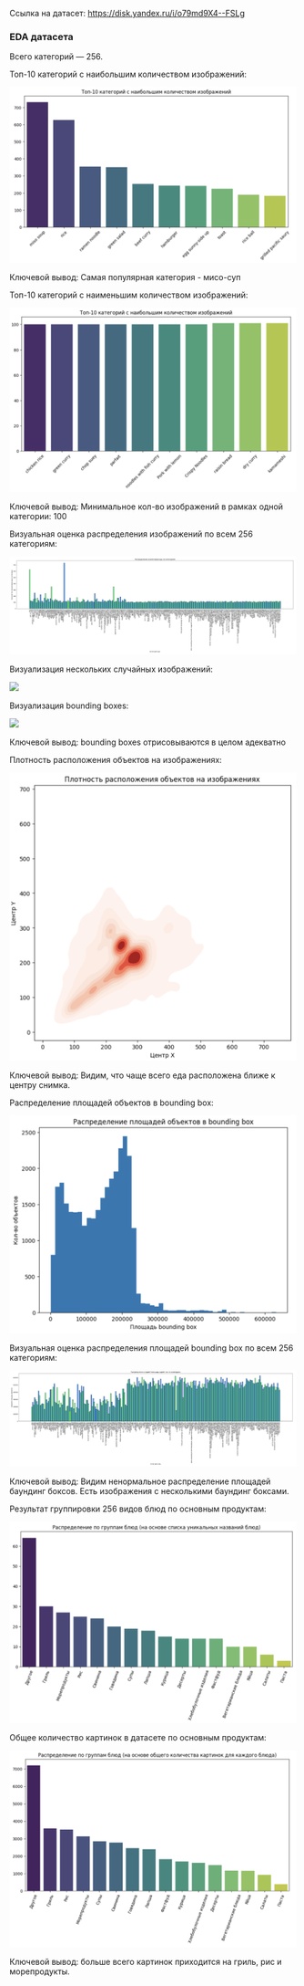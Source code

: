 Ссылка на датасет: https://disk.yandex.ru/i/o79md9X4--FSLg

### EDA датасета

Всего категорий — 256.

Топ-10 категорий с наибольшим количеством изображений:

![](pictures_dataset/top_10_most.png)

Ключевой вывод: Самая популярная категория - мисо-суп

Топ-10 категорий с наименьшим количеством изображений:

![](pictures_dataset/top_10_least.png)

Ключевой вывод: Минимальное кол-во изображений в рамках одной категории: 100

Визуальная оценка распределения изображений по всем 256 категориям:

![](pictures_dataset/distr_all.png)

Визуализация нескольких случайных изображений:

![](pictures_dataset/random_pictures.png)

Визуализация bounding boxes:

![](pictures_dataset/random_bbox.png)

Ключевой вывод: bounding boxes отрисовываются в целом адекватно

Плотность расположения объектов на изображениях:

![](pictures_dataset/density.png)

Ключевой вывод: Видим, что чаще всего еда расположена ближе к центру снимка.

Распределение площадей объектов в bounding box:

![](pictures_dataset/square.png)

Визуальная оценка распределения площадей bounding box по всем 256 категориям:

![](pictures_dataset/square_all.png)

Ключевой вывод: Видим ненормальное распределение площадей баундинг боксов. Есть изображения с несколькими баундинг боксами.

Результат группировки 256 видов блюд по основным продуктам:

![](pictures_dataset/groups_distr.png)

Общее количество картинок в датасете по основным продуктам:

![](pictures_dataset/groups_count.png)

Ключевой вывод: больше всего картинок приходится на гриль, рис и морепродукты.








